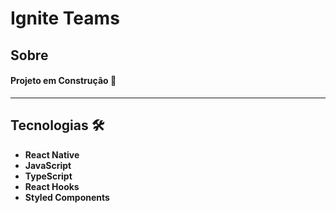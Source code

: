 # Ignite Teams

## Sobre

#### Projeto em Construção 🚀 

---

## Tecnologias &#128736;

- **React Native**
- **JavaScript**
- **TypeScript**
- **React Hooks**
- **Styled Components**
